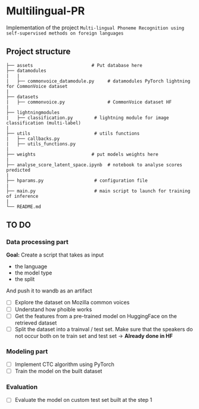 # Multilingual-PR

Implementation of the project ```Multi-lingual Phoneme Recognition using self-supervised methods on foreign languages```

## Project structure

```
├── assets                      # Put database here
├── datamodules
|   |
|   ├── commonvoice_datamodule.py     # datamodules PyTorch lightning for CommonVoice dataset
|         
├── datasets
|   ├── commonvoice.py                # CommonVoice dataset HF
|          
├── lightningmodules
|   ├── classification.py        # lightning module for image classification (multi-label)
| 
├── utils                        # utils functions
|   ├── callbacks.py
|   ├── utils_functions.py
|
├── weights                     # put models weights here
|
├── analyse_score_latent_space.ipynb  # notebook to analyse scores predicted
|
├── hparams.py                   # configuration file
|
├── main.py                      # main script to launch for training of inference 
|
└── README.md
```

## TO DO 

### Data processing part

**Goal:** Create a script that takes as input
- the language
- the model type
- the split 
 
And push it to wandb as an artifact


- [ ] Explore the dataset on Mozilla common voices
- [ ] Understand how phoible works
- [ ] Get the features from a pre-trained model on HuggingFace on the retrieved dataset
- [ ] Split the dataset into a trainval / test set. Make sure that the speakers do not occur both on te train set and test set -> **Already done in HF**

### Modeling part

- [ ] Implement CTC algorithm using PyTorch
- [ ] Train the model on the built dataset

### Evaluation

- [ ] Evaluate the model on custom test set built at the step 1
